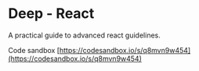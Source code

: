 # Deep - React
A practical guide to advanced react guidelines.

Code sandbox [https://codesandbox.io/s/q8mvn9w454](https://codesandbox.io/s/q8mvn9w454)
